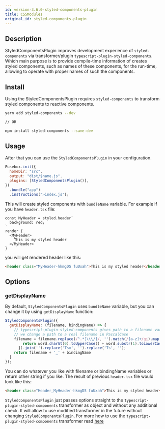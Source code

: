 ```yaml
---
id: version-3.6.0-styled-components-plugin
title: CSSModules
original_id: styled-components-plugin
---
```


## Description

StyledComponentsPlugin improves development experience of `styled-components` via transformer/plugin `typescript-plugin-styled-components`. Which main purpose is to provide compile-time information of creates styled components, such as names of these components, for the run-time, allowing to operate with proper names of such the components.

## Install

Using the StyledComponentsPlugin requires `styled-components` to transform  styled components to reactive components.

```bash
yarn add styled-components --dev

// OR

npm install styled-components --save-dev
```

## Usage

After that you can use the `StyledComponentsPlugin` in your configuration.

```js
Fusebox.init({
  homeDir: "src",
  output: "dist/$name.js",
  plugins: [StyledComponentsPlugin()],
})
  .bundle("app")
  .instructions(">index.js");
```

This will create styled components with `bundleName` variable. For example if you have `header.tsx` file:

```tsx
const MyHeader = styled.header`
  background: red;
`
render {
  <MyHeader>
    This is my styled header
  </MyHeader>
}
```

you will get rendered header like this:

```html
<header class="MyHeader-hkmgDS fuUxah">This is my styled header</header>
```

## Options

### getDisplayName

By default, `StyledComponentsPlugin` uses `bundleName` variable, but you can change it by using `getDisplayName` function:

```js
StyledComponentsPlugin({
  getDisplayName: (filename, bindingName) => {
    // typescript-plugin-styled-components gives path to a filename variable
    // we change a path to a real filename in PascalCase
    filename = filename.replace(/^.*[\\\/]/, '').match(/[a-z]+/gi).map(function (word) {
        return word.charAt(0).toUpperCase() + word.substr(1).toLowerCase()
      }).join('').replace('Tsx', '').replace('Ts', '');
    return filename + '_' + bindingName
  }
});
```

You can do whatever you like with filename or bindingName variables or return other string if you like. The result of previous `header.tsx` file would look like this:

```html
<header class="Header_MyHeader-hkmgDS fuUxah">This is my styled header</header>
```

`StyledComponentsPlugin` just passes options straight to the `typescript-plugin-styled-components` transformer as object and without any additional check. It will allow to use modified transformer in the future without changing `StyledComponentsPlugin`. For more how to use the `typescript-plugin-styled-components` transformer read [here](https://github.com/Igorbek/typescript-plugin-styled-components#options)